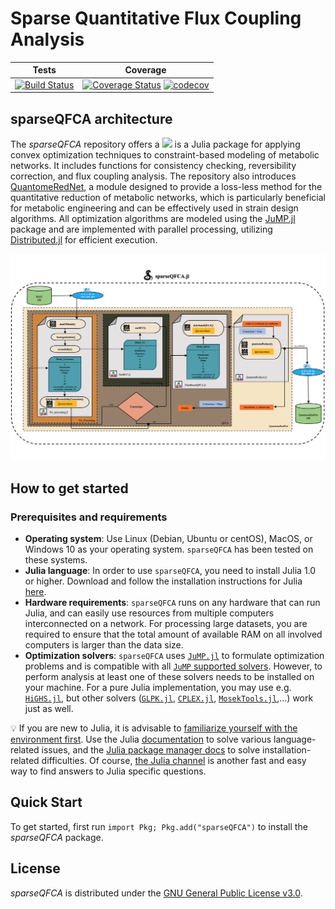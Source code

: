 # Sparse Quantitative Flux Coupling Analysis

| **Tests** | **Coverage** |
|:---:|:---:|
| [![Build Status](https://api.travis-ci.com/mtefagh/sparseQFCA.jl.svg?branch=master)](https://app.travis-ci.com/mtefagh/sparseQFCA.jl) | [![Coverage Status](https://coveralls.io/repos/github/mtefagh/sparseQFCA.jl/badge.svg?branch=master)](https://coveralls.io/github/mtefagh/sparseQFCA.jl?branch=master) [![codecov](https://codecov.io/gh/mtefagh/sparseQFCA.jl/branch/master/graph/badge.svg)](https://codecov.io/gh/mtefagh/sparseQFCA.jl)

## sparseQFCA architecture
The *sparseQFCA* repository offers a [<img src="https://julialang.org/assets/infra/logo.svg" height="20" />](https://julialang.org/) is a Julia package for applying convex optimization techniques to constraint-based modeling of metabolic networks. It includes functions for consistency checking, reversibility correction, and flux coupling analysis. The repository also introduces [QuantomeRedNet](https://github.com/mtefagh/sparseQFCA.jl/blob/master/example/QuantomeRedNet.ipynb), a module designed to provide a loss-less method for the quantitative reduction of metabolic networks, which is particularly beneficial for metabolic engineering and can be effectively used in strain design algorithms. All optimization algorithms are modeled using the [JuMP.jl](https://github.com/jump-dev/JuMP.jl) package and are implemented with parallel processing, utilizing [Distributed.jl](https://github.com/JuliaLang/Distributed.jl) for efficient execution.

![sparseQFCA architecture](/example/sparseQFCA.png "sparseQFCA architecture")

## How to get started

### Prerequisites and requirements

- **Operating system**: Use Linux (Debian, Ubuntu or centOS), MacOS, or Windows
  10 as your operating system. `sparseQFCA` has been tested on these systems.
- **Julia language**: In order to use `sparseQFCA`, you need to install Julia 1.0
  or higher. Download and follow the installation instructions for Julia
  [here](https://julialang.org/downloads/).
- **Hardware requirements**: `sparseQFCA` runs on any hardware that can run Julia,
  and can easily use resources from multiple computers interconnected on a
  network. For processing large datasets, you are required to ensure that the
  total amount of available RAM on all involved computers is larger than the
  data size.
- **Optimization solvers**: `sparseQFCA` uses
  [`JuMP.jl`](https://github.com/jump-dev/JuMP.jl) to formulate optimization
  problems and is compatible with all [`JuMP` supported
  solvers](https://jump.dev/JuMP.jl/stable/installation/#Supported-solvers).
  However, to perform analysis at least one of these solvers needs to be
  installed on your machine. For a pure Julia implementation, you may use e.g.
  [`HiGHS.jl`](https://github.com/jump-dev/HiGHS.jl), but other solvers ([`GLPK.jl`](https://github.com/jump-dev/GLPK.jl),
  [`CPLEX.jl`](https://github.com/jump-dev/CPLEX.jl), [`MosekTools.jl`](https://github.com/jump-dev/MosekTools.jl),...) work just as well.

:bulb: If you are new to Julia, it is advisable to [familiarize yourself with
the environment
first](https://docs.julialang.org/en/v1/manual/getting-started/).  Use the
Julia [documentation](https://docs.julialang.org) to solve various
language-related issues, and the [Julia package manager
docs](https://julialang.github.io/Pkg.jl/v1/getting-started/) to solve
installation-related difficulties. Of course, [the Julia
channel](https://discourse.julialang.org/) is another fast and easy way to find
answers to Julia specific questions.

## Quick Start
To get started, first run `import Pkg; Pkg.add("sparseQFCA")` to install the *sparseQFCA* package.

## License
*sparseQFCA* is distributed under the [GNU General Public License v3.0](http://www.gnu.org/copyleft/gpl.html).
